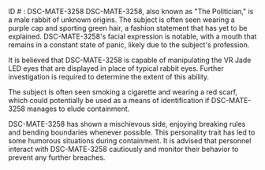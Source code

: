 ID # : DSC-MATE-3258
DSC-MATE-3258, also known as "The Politician," is a male rabbit of unknown origins. The subject is often seen wearing a purple cap and sporting green hair, a fashion statement that has yet to be explained. DSC-MATE-3258's facial expression is notable, with a mouth that remains in a constant state of panic, likely due to the subject's profession.

It is believed that DSC-MATE-3258 is capable of manipulating the VR Jade LED eyes that are displayed in place of typical rabbit eyes. Further investigation is required to determine the extent of this ability.

The subject is often seen smoking a cigarette and wearing a red scarf, which could potentially be used as a means of identification if DSC-MATE-3258 manages to elude containment.

DSC-MATE-3258 has shown a mischievous side, enjoying breaking rules and bending boundaries whenever possible. This personality trait has led to some humorous situations during containment. It is advised that personnel interact with DSC-MATE-3258 cautiously and monitor their behavior to prevent any further breaches.